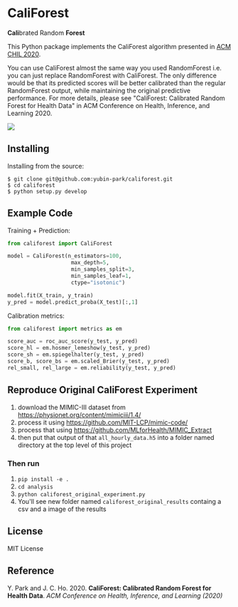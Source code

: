 # CaliForest

**Cali**brated Random **Forest**

This Python package implements the CaliForest algorithm presented in [ACM CHIL 2020](https://www.chilconference.org/).

You can use CaliForest almost the same way you used RandomForest i.e. you can just replace RandomForest with CaliForest.
The only difference would be that its predicted scores will be better calibrated than the regular RandomForest output, while maintaining the original predictive performance.
For more details, please see "CaliForest: Calibrated Random Forest for Health Data" in ACM Conference on Health, Inference, and Learning 2020. 

![](analysis/hastie-results.png)

## Installing

Installing from the source:

```
$ git clone git@github.com:yubin-park/califorest.git
$ cd califorest
$ python setup.py develop
```

## Example Code

Training + Prediction:

```python
from califorest import CaliForest

model = CaliForest(n_estimators=100,
                    max_depth=5,
                    min_samples_split=3,
                    min_samples_leaf=1,
                    ctype="isotonic")

model.fit(X_train, y_train)
y_pred = model.predict_proba(X_test)[:,1]
```

Calibration metrics:

```python
from califorest import metrics as em

score_auc = roc_auc_score(y_test, y_pred)
score_hl = em.hosmer_lemeshow(y_test, y_pred)
score_sh = em.spiegelhalter(y_test, y_pred)
score_b, score_bs = em.scaled_Brier(y_test, y_pred)
rel_small, rel_large = em.reliability(y_test, y_pred)
```

## Reproduce Original CaliForest Experiment
1. download the MIMIC-III dataset from https://physionet.org/content/mimiciii/1.4/
2. process it using https://github.com/MIT-LCP/mimic-code/
3. process that using https://github.com/MLforHealth/MIMIC_Extract
4. then put that output of that `all_hourly_data.h5` into a folder named directory at the top level of this project

### Then run
1. `pip install -e .`
2. `cd analysis`
3. `python califorest_original_experiment.py`
4. You'll see new folder named `califorest_original_results` containg a csv and a image of the results

## License

MIT License

## Reference

Y. Park and J. C. Ho. 2020. **CaliForest: Calibrated Random Forest for Health Data**. *ACM Conference on Health, Inference, and Learning (2020)*




